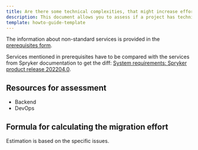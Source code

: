 ```yaml
---
title: Are there some technical complexities, that might increase efforts like: non standard services, high traffic amount, VPN?
description: This document allows you to assess if a project has technical complexities, that might increase efforts like: non standard services, high traffic amount, VPN.
template: howto-guide-template
---
```


The information about non-standard services is provided in the [prerequisites form](/docs/scos/dev/migration-program/migration-to-paas/paas-assessment-documents/paas-assessment-prerequisites.html).

Services mentioned in prerequisites have to be compared with the services from Spryker documentation to get the diff:
[System requirements: Spryker product release 202204.0](/docs/scos/dev/system-requirements/202204.0/system-requirements.html).

## Resources for assessment

* Backend
* DevOps


## Formula for calculating the migration effort

Estimation is based on the specific issues.
